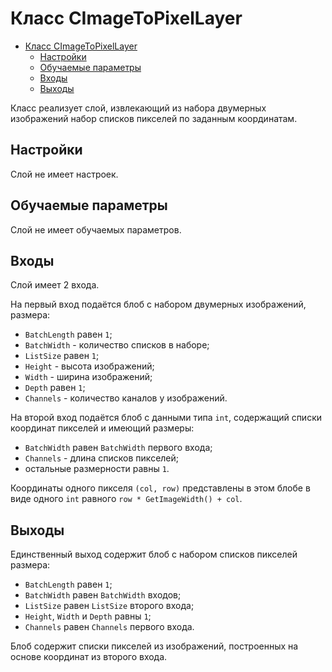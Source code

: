 # Класс CImageToPixelLayer

<!-- TOC -->

- [Класс CImageToPixelLayer](#класс-CImageToPixelLayer)
    - [Настройки](#настройки)
    - [Обучаемые параметры](#обучаемые-параметры)
    - [Входы](#входы)
    - [Выходы](#выходы)

<!-- /TOC -->

Класс реализует слой, извлекающий из набора двумерных изображений набор списков пикселей по заданным координатам.

## Настройки

Слой не имеет настроек.

## Обучаемые параметры

Слой не имеет обучаемых параметров.

## Входы

Слой имеет 2 входа.

На первый вход подаётся блоб с набором двумерных изображений, размера:

- `BatchLength` равен `1`;
- `BatchWidth` - количество списков в наборе;
- `ListSize` равен `1`;
- `Height` - высота изображений;
- `Width` - ширина изображений;
- `Depth` равен `1`;
- `Channels` - количество каналов у изображений.

На второй вход подаётся блоб с данными типа `int`, содержащий списки координат пикселей и имеющий размеры:

- `BatchWidth` равен `BatchWidth` первого входа;
- `Channels` - длина списков пикселей;
- остальные размерности равны `1`.

Координаты одного пикселя `(col, row)` представлены в этом блобе в виде одного `int` равного `row * GetImageWidth() + col`.

## Выходы

Единственный выход содержит блоб с набором списков пикселей размера:

- `BatchLength` равен `1`;
- `BatchWidth` равен `BatchWidth` входов;
- `ListSize` равен `ListSize` второго входа;
- `Height`, `Width` и `Depth` равны `1`;
- `Channels` равен `Channels` первого входа.

Блоб содержит списки пикселей из изображений, построенных на основе координат из второго входа.
